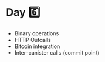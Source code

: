 # Day 6️⃣
- Binary operations
- HTTP Outcalls
- Bitcoin integration
- Inter-canister calls (commit point)